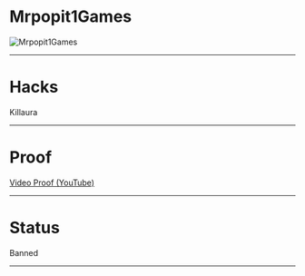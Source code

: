 # Mrpopit1Games
![Mrpopit1Games](http://cravatar.eu/helmhead/Mrpopit1games/64.png "Mrpopit1Games")

***

# Hacks
Killaura

***

# Proof
[Video Proof (YouTube)](https://www.youtube.com/watch?v=xGm5S9Nqcgs "https://www.youtube.com/watch?v=xGm5S9Nqcgs")

***

# Status
Banned

***
